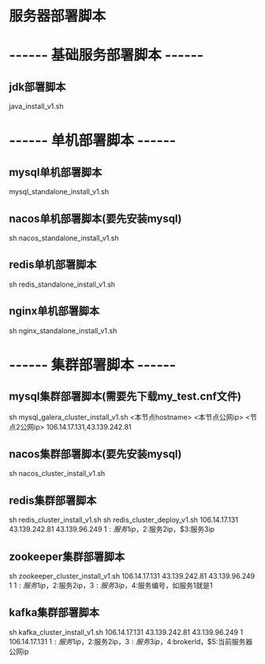 # 服务器部署脚本

# ------ 基础服务部署脚本 ------
## jdk部署脚本
java_install_v1.sh

# ------ 单机部署脚本 ------
## mysql单机部署脚本
mysql_standalone_install_v1.sh

## nacos单机部署脚本(要先安装mysql)
sh nacos_standalone_install_v1.sh

## redis单机部署脚本
sh redis_standalone_install_v1.sh

## nginx单机部署脚本
sh nginx_standalone_install_v1.sh


# ------ 集群部署脚本 ------
## mysql集群部署脚本(需要先下载my_test.cnf文件)
sh mysql_galera_cluster_install_v1.sh <本节点hostname> <本节点公网ip> <节点2公网ip> 106.14.17.131,43.139.242.81

## nacos集群部署脚本(要先安装mysql)
sh nacos_cluster_install_v1.sh

## redis集群部署脚本
sh redis_cluster_install_v1.sh
sh redis_cluster_deploy_v1.sh 106.14.17.131 43.139.242.81 43.139.96.249
$1:服务1ip，$2:服务2ip，$3:服务3ip

## zookeeper集群部署脚本
sh zookeeper_cluster_install_v1.sh 106.14.17.131 43.139.242.81 43.139.96.249 1
$1:服务1ip，$2:服务2ip，$3:服务3ip，$4:服务编号，如服务1就是1

## kafka集群部署脚本
sh kafka_cluster_install_v1.sh 106.14.17.131 43.139.242.81 43.139.96.249 1 106.14.17.131
$1:服务1ip，$2:服务2ip，$3:服务3ip，$4:brokerId，$5:当前服务器公网ip

